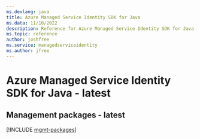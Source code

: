 ```yaml
---
ms.devlang: java
title: Azure Managed Service Identity SDK for Java
ms.data: 11/10/2022
description: Reference for Azure Managed Service Identity SDK for Java
ms.topic: reference
author: joshfree
ms.service: managedserviceidentity
ms.author: jfree
---
```

# Azure Managed Service Identity SDK for Java - latest

## Management packages - latest
[!INCLUDE [mgmt-packages](managed-service-identity-mgmt-index.md)]